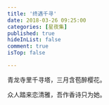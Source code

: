```yaml
---
title: '终遇千寻'
date: 2018-03-26 09:25:00
categories: [星夜集]
published: true
hideInList: false
comment: true 
isTop: false

---
```


青龙寺里千寻塔，三月含苞醉樱花。

众人踏来恋清雅，吾作香诗只为她。

